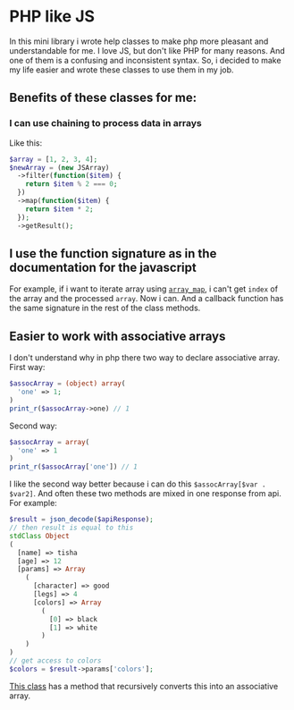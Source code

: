 # PHP like JS

In this mini library i wrote help classes to make php more pleasant and understandable for me.
I love JS, but don't like PHP for many reasons. And one of them is a confusing and inconsistent syntax. 
So, i decided to make my life easier and wrote these classes to use them in my job.

## Benefits of these classes for me:
### I can use chaining to process data in arrays
Like this:
```php
$array = [1, 2, 3, 4];
$newArray = (new JSArray)
  ->filter(function($item) {
    return $item % 2 === 0;
  })
  ->map(function($item) {
    return $item * 2;
  });
  ->getResult();
```

## I use the function signature as in the documentation for the javascript
For example, if i want to iterate array using [`array_map`](https://www.php.net/manual/ru/function.array-map.php), i can't get `index` of the array and the processed `array`.
Now i can.
And a callback function has the same signature in the rest of the class methods.

## Easier to work with associative arrays
I don't understand why in php there two way to declare associative array.  
First way:
```php
$assocArray = (object) array(
  'one' => 1;
)
print_r($assocArray->one) // 1
```

Second way:
```php
$assocArray = array(
  'one' => 1
)
print_r($assocArray['one']) // 1
```

I like the second way better because i can do this `$assocArray[$var . $var2]`.
And often these two methods are mixed in one response from api. For example:
```php
$result = json_decode($apiResponse);
// then result is equal to this
stdClass Object
(
  [name] => tisha
  [age] => 12
  [params] => Array
    (
      [character] => good
      [legs] => 4
      [colors] => Array
        (
          [0] => black
          [1] => white
        )
    )
)
// get access to colors
$colors = $result->params['colors'];
```
[This class](./src/JSObject.php) has a method that recursively converts this into an associative array.
